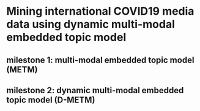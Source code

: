 # Mining international COVID19 media data using dynamic multi-modal embedded topic model

## milestone 1: multi-modal embedded topic model (METM)



## milestone 2: dynamic multi-modal embedded topic model (D-METM)

 
